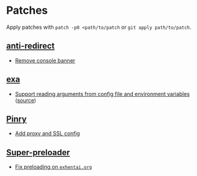# Patches

Apply patches with `patch -p0 <path/to/patch` or `git apply path/to/patch`.

## [anti-redirect](https://github.com/axetroy/anti-redirect)

- [Remove console banner](anti-redirect.patch)

## [exa](https://github.com/ogham/exa)

- [Support reading arguments from config file and environment variables](exa.patch) ([source](https://github.com/ogham/exa/pull/763))

## [Pinry](https://github.com/pinry/pinry)

- [Add proxy and SSL config](pinry-add-proxy-and-ssl-config.patch)

## [Super-preloader](https://machsix.github.io/Super-preloader/)

- [Fix preloading on `exhentai.org`](Super_preloaderPlus_one_New.patch)
